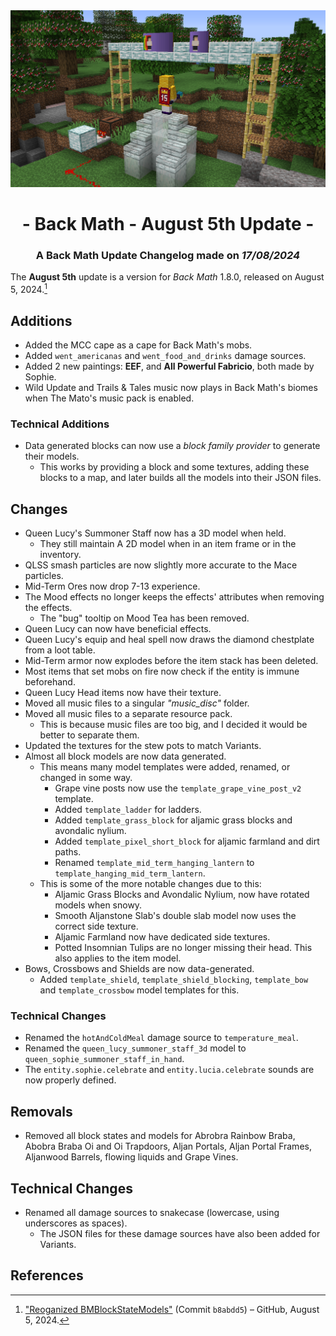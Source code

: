 <div style="text-align: center;"> <img src=ChangelogPhoto.png width="1500"> </div>

# <div style="text-align: center;">- Back Math - August 5th Update -</div>
### <div style="text-align: center;">A Back Math Update Changelog made on *17/08/2024*</div>

The **August 5th** update is a version for *Back Math* 1.8.0, released on August 5, 2024.[^1]

## Additions
- Added the MCC cape as a cape for Back Math's mobs.
- Added `went_americanas` and `went_food_and_drinks` damage sources.
- Added 2 new paintings: **EEF**, and **All Powerful Fabricio**, both made by Sophie.
- Wild Update and Trails & Tales music now plays in Back Math's biomes when The Mato's music pack is enabled.

### Technical Additions
- Data generated blocks can now use a *block family provider* to generate their models.
  - This works by providing a block and some textures, adding these blocks to a map, and later builds all the models into their JSON files.

## Changes
- Queen Lucy's Summoner Staff now has a 3D model when held.
  - They still maintain A 2D model when in an item frame or in the inventory.
- QLSS smash particles are now slightly more accurate to the Mace particles.
- Mid-Term Ores now drop 7-13 experience.
- The Mood effects no longer keeps the effects' attributes when removing the effects.
  - The "bug" tooltip on Mood Tea has been removed.
- Queen Lucy can now have beneficial effects.
- Queen Lucy's equip and heal spell now draws the diamond chestplate from a loot table.
- Mid-Term armor now explodes before the item stack has been deleted.
- Most items that set mobs on fire now check if the entity is immune beforehand.
- Queen Lucy Head items now have their texture.
- Moved all music files to a singular *"music_disc"* folder.
- Moved all music files to a separate resource pack.
  - This is because music files are too big, and I decided it would be better to separate them.
- Updated the textures for the stew pots to match Variants.
- Almost all block models are now data generated.
  - This means many model templates were added, renamed, or changed in some way.
    - Grape vine posts now use the `template_grape_vine_post_v2` template.
    - Added `template_ladder` for ladders.
    - Added `template_grass_block` for aljamic grass blocks and avondalic nylium.
    - Added `template_pixel_short_block` for aljamic farmland and dirt paths.
    - Renamed `template_mid_term_hanging_lantern` to `template_hanging_mid_term_lantern`.
  - This is some of the more notable changes due to this:
    - Aljamic Grass Blocks and Avondalic Nylium, now have rotated models when snowy.
    - Smooth Aljanstone Slab's double slab model now uses the correct side texture.
    - Aljamic Farmland now have dedicated side textures.
    - Potted Insomnian Tulips are no longer missing their head. This also applies to the item model.
- Bows, Crossbows and Shields are now data-generated.
  - Added `template_shield`, `template_shield_blocking`, `template_bow` and `template_crossbow` model templates for this.

### Technical Changes
- Renamed the `hotAndColdMeal` damage source to `temperature_meal`.
- Renamed the `queen_lucy_summoner_staff_3d` model to `queen_sophie_summoner_staff_in_hand`.
- The `entity.sophie.celebrate` and `entity.lucia.celebrate` sounds are now properly defined.

## Removals
- Removed all block states and models for Abrobra Rainbow Braba, Abobra Braba Oi and Oi Trapdoors, Aljan Portals, Aljan Portal Frames, Aljanwood Barrels, flowing liquids and Grape Vines.

## Technical Changes
- Renamed all damage sources to snakecase (lowercase, using underscores as spaces).
  - The JSON files for these damage sources have also been added for Variants.

## References
[^1]: ["Reoganized BMBlockStateModels"](https://github.com/Fabricio20106/Back-Math/commit/b8abdd5487325a43c7dea1ddc564f128ea42a814) (Commit `b8abdd5`) – GitHub, August 5, 2024.